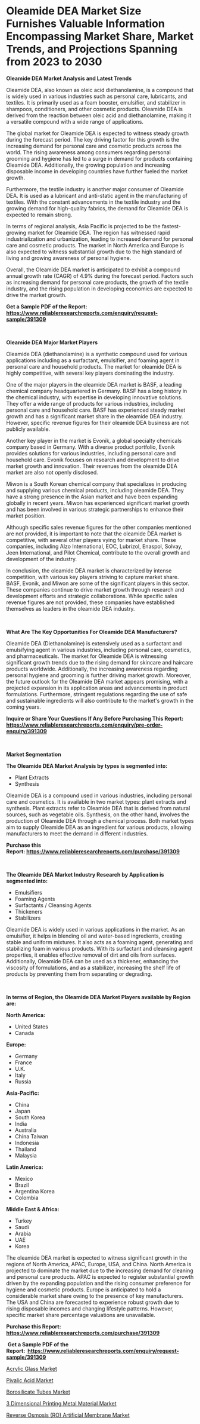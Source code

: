 <p><h1>Oleamide DEA Market Size Furnishes Valuable Information Encompassing Market Share, Market Trends, and Projections Spanning from 2023 to 2030</h1></p><p><strong>Oleamide DEA Market Analysis and Latest Trends</strong></p>
<p><p>Oleamide DEA, also known as oleic acid diethanolamine, is a compound that is widely used in various industries such as personal care, lubricants, and textiles. It is primarily used as a foam booster, emulsifier, and stabilizer in shampoos, conditioners, and other cosmetic products. Oleamide DEA is derived from the reaction between oleic acid and diethanolamine, making it a versatile compound with a wide range of applications.</p><p>The global market for Oleamide DEA is expected to witness steady growth during the forecast period. The key driving factor for this growth is the increasing demand for personal care and cosmetic products across the world. The rising awareness among consumers regarding personal grooming and hygiene has led to a surge in demand for products containing Oleamide DEA. Additionally, the growing population and increasing disposable income in developing countries have further fueled the market growth.</p><p>Furthermore, the textile industry is another major consumer of Oleamide DEA. It is used as a lubricant and anti-static agent in the manufacturing of textiles. With the constant advancements in the textile industry and the growing demand for high-quality fabrics, the demand for Oleamide DEA is expected to remain strong.</p><p>In terms of regional analysis, Asia Pacific is projected to be the fastest-growing market for Oleamide DEA. The region has witnessed rapid industrialization and urbanization, leading to increased demand for personal care and cosmetic products. The market in North America and Europe is also expected to witness substantial growth due to the high standard of living and growing awareness of personal hygiene.</p><p>Overall, the Oleamide DEA market is anticipated to exhibit a compound annual growth rate (CAGR) of 4.9% during the forecast period. Factors such as increasing demand for personal care products, the growth of the textile industry, and the rising population in developing economies are expected to drive the market growth.</p></p>
<p><strong>Get a Sample PDF of the Report:&nbsp; <a href="https://www.reliableresearchreports.com/enquiry/request-sample/391309">https://www.reliableresearchreports.com/enquiry/request-sample/391309</a></strong></p>
<p>&nbsp;</p>
<p><strong>Oleamide DEA Major Market Players</strong></p>
<p><p>Oleamide DEA (diethanolamine) is a synthetic compound used for various applications including as a surfactant, emulsifier, and foaming agent in personal care and household products. The market for oleamide DEA is highly competitive, with several key players dominating the industry.</p><p>One of the major players in the oleamide DEA market is BASF, a leading chemical company headquartered in Germany. BASF has a long history in the chemical industry, with expertise in developing innovative solutions. They offer a wide range of products for various industries, including personal care and household care. BASF has experienced steady market growth and has a significant market share in the oleamide DEA industry. However, specific revenue figures for their oleamide DEA business are not publicly available.</p><p>Another key player in the market is Evonik, a global specialty chemicals company based in Germany. With a diverse product portfolio, Evonik provides solutions for various industries, including personal care and household care. Evonik focuses on research and development to drive market growth and innovation. Their revenues from the oleamide DEA market are also not openly disclosed.</p><p>Miwon is a South Korean chemical company that specializes in producing and supplying various chemical products, including oleamide DEA. They have a strong presence in the Asian market and have been expanding globally in recent years. Miwon has experienced significant market growth and has been involved in various strategic partnerships to enhance their market position.</p><p>Although specific sales revenue figures for the other companies mentioned are not provided, it is important to note that the oleamide DEA market is competitive, with several other players vying for market share. These companies, including Alzo International, EOC, Lubrizol, Enaspol, Solvay, Jeen International, and Pilot Chemical, contribute to the overall growth and development of the industry.</p><p>In conclusion, the oleamide DEA market is characterized by intense competition, with various key players striving to capture market share. BASF, Evonik, and Miwon are some of the significant players in this sector. These companies continue to drive market growth through research and development efforts and strategic collaborations. While specific sales revenue figures are not provided, these companies have established themselves as leaders in the oleamide DEA industry.</p></p>
<p>&nbsp;</p>
<p><strong>What Are The Key Opportunities For Oleamide DEA Manufacturers?</strong></p>
<p><p>Oleamide DEA (Diethanolamine) is extensively used as a surfactant and emulsifying agent in various industries, including personal care, cosmetics, and pharmaceuticals. The market for Oleamide DEA is witnessing significant growth trends due to the rising demand for skincare and haircare products worldwide. Additionally, the increasing awareness regarding personal hygiene and grooming is further driving market growth. Moreover, the future outlook for the Oleamide DEA market appears promising, with a projected expansion in its application areas and advancements in product formulations. Furthermore, stringent regulations regarding the use of safe and sustainable ingredients will also contribute to the market's growth in the coming years.</p></p>
<p><strong>Inquire or Share Your Questions If Any Before Purchasing This Report: <a href="https://www.reliableresearchreports.com/enquiry/pre-order-enquiry/391309">https://www.reliableresearchreports.com/enquiry/pre-order-enquiry/391309</a></strong></p>
<p>&nbsp;</p>
<p><strong>Market Segmentation</strong></p>
<p><strong>The Oleamide DEA Market Analysis by types is segmented into:</strong></p>
<p><ul><li>Plant Extracts</li><li>Synthesis</li></ul></p>
<p><p>Oleamide DEA is a compound used in various industries, including personal care and cosmetics. It is available in two market types: plant extracts and synthesis. Plant extracts refer to Oleamide DEA that is derived from natural sources, such as vegetable oils. Synthesis, on the other hand, involves the production of Oleamide DEA through a chemical process. Both market types aim to supply Oleamide DEA as an ingredient for various products, allowing manufacturers to meet the demand in different industries.</p></p>
<p><strong>Purchase this Report:&nbsp;<a href="https://www.reliableresearchreports.com/purchase/391309">https://www.reliableresearchreports.com/purchase/391309</a></strong></p>
<p>&nbsp;</p>
<p><strong>The Oleamide DEA Market Industry Research by Application is segmented into:</strong></p>
<p><ul><li>Emulsifiers</li><li>Foaming Agents</li><li>Surfactants / Cleansing Agents</li><li>Thickeners</li><li>Stabilizers</li></ul></p>
<p><p>Oleamide DEA is widely used in various applications in the market. As an emulsifier, it helps in blending oil and water-based ingredients, creating stable and uniform mixtures. It also acts as a foaming agent, generating and stabilizing foam in various products. With its surfactant and cleansing agent properties, it enables effective removal of dirt and oils from surfaces. Additionally, Oleamide DEA can be used as a thickener, enhancing the viscosity of formulations, and as a stabilizer, increasing the shelf life of products by preventing them from separating or degrading.</p></p>
<p>&nbsp;</p>
<p><strong>In terms of Region, the Oleamide DEA Market Players available by Region are:</strong></p>
<p>
    <p> <strong> North America: </strong>
        <ul>
            <li>United States</li>
            <li>Canada</li>
        </ul>
        </p> 
    <p> <strong> Europe: </strong>
        <ul>
            <li>Germany</li>
            <li>France</li>
            <li>U.K.</li>
            <li>Italy</li>
            <li>Russia</li>
        </ul>
        </p> 
    <p> <strong> Asia-Pacific: </strong>
        <ul>
            <li>China</li>
            <li>Japan</li>
            <li>South Korea</li>
            <li>India</li>
            <li>Australia</li>
            <li>China Taiwan</li>
            <li>Indonesia</li>
            <li>Thailand</li>
            <li>Malaysia</li>
        </ul>
        </p> 
    <p> <strong> Latin America: </strong>
        <ul>
            <li>Mexico</li>
            <li>Brazil</li>
            <li>Argentina Korea</li>
            <li>Colombia</li>
        </ul>
        </p> 
    <p> <strong> Middle East & Africa: </strong>
        <ul>
            <li>Turkey</li>
            <li>Saudi</li>
            <li>Arabia</li>
            <li>UAE</li>
            <li>Korea</li>
        </ul>
    </p>
    </p>
<p><p>The oleamide DEA market is expected to witness significant growth in the regions of North America, APAC, Europe, USA, and China. North America is projected to dominate the market due to the increasing demand for cleaning and personal care products. APAC is expected to register substantial growth driven by the expanding population and the rising consumer preference for hygiene and cosmetic products. Europe is anticipated to hold a considerable market share owing to the presence of key manufacturers. The USA and China are forecasted to experience robust growth due to rising disposable incomes and changing lifestyle patterns. However, specific market share percentage valuations are unavailable.</p></p>
<p><strong>Purchase this Report: <a href="https://www.reliableresearchreports.com/purchase/391309">https://www.reliableresearchreports.com/purchase/391309</a></strong></p>
<p>&nbsp;<strong>Get a Sample PDF of the Report:&nbsp;&nbsp;<a href="https://www.reliableresearchreports.com/enquiry/request-sample/391309">https://www.reliableresearchreports.com/enquiry/request-sample/391309</a></strong></p>
<p><strong></strong></p>
<p><p><a href="https://medium.com/@caligoldner/acrylic-glass-market-size-market-outlook-and-market-forecast-2023-to-2030-8fbeac92db7c">Acrylic Glass Market</a></p><p><a href="https://medium.com/@geoanderson1978/pivalic-acid-market-size-and-market-trends-complete-industry-overview-2023-to-2030-b0ef63532689">Pivalic Acid Market</a></p><p><a href="https://medium.com/@mariliehowe/borosilicate-tubes-market-size-market-outlook-and-market-forecast-2023-to-2030-d5cc65506c59">Borosilicate Tubes Market</a></p><p><a href="https://github.com/Krish2023na/Market-Research-Report-List-1/blob/main/3-dimensional-printing-metal-material-market.md">3 Dimensional Printing Metal Material Market</a></p><p><a href="https://github.com/zebdakicsin/Market-Research-Report-List-1/blob/main/reverse-osmosis-ro-artificial-membrane-market.md">Reverse Osmosis (RO) Artificial Membrane Market</a></p></p>
